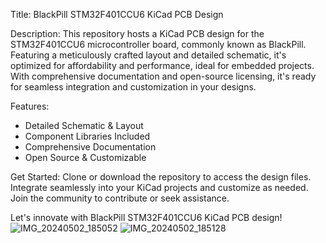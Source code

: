Title: BlackPill STM32F401CCU6 KiCad PCB Design

Description:
This repository hosts a KiCad PCB design for the STM32F401CCU6 microcontroller board, commonly known as BlackPill. Featuring a meticulously crafted layout and detailed schematic, it's optimized for affordability and performance, ideal for embedded projects. With comprehensive documentation and open-source licensing, it's ready for seamless integration and customization in your designs.

Features:
- Detailed Schematic & Layout
- Component Libraries Included
- Comprehensive Documentation
- Open Source & Customizable

Get Started:
Clone or download the repository to access the design files. Integrate seamlessly into your KiCad projects and customize as needed. Join the community to contribute or seek assistance.

Let's innovate with BlackPill STM32F401CCU6 KiCad PCB design!
![IMG_20240502_185052](https://github.com/deep002993/kicad-BLACKPILL-STM32F401CCU6/assets/36511732/568396f4-5892-4a49-a84d-ac67f01d4dad)
![IMG_20240502_185128](https://github.com/deep002993/kicad-BLACKPILL-STM32F401CCU6/assets/36511732/59699dce-a5f5-4e31-b170-aed9c8099806)

